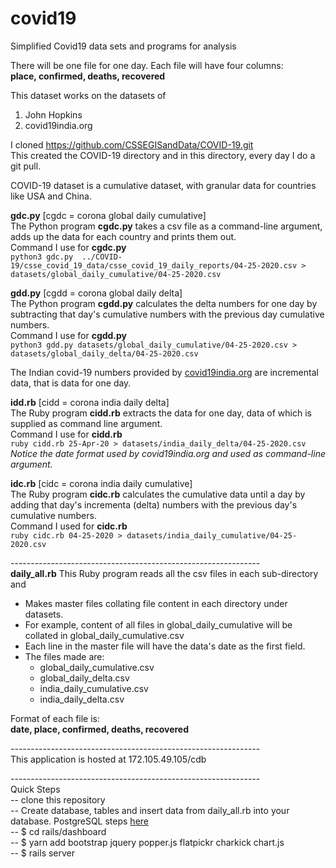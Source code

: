 # covid19
Simplified Covid19 data sets and programs for analysis

There will be one file for one day. Each file will have four columns:\
**place, confirmed, deaths, recovered**

This dataset works on the datasets of
1. John Hopkins
2. covid19india.org

I cloned https://github.com/CSSEGISandData/COVID-19.git \
This created the COVID-19 directory and in this directory, every day I do a git pull.

COVID-19 dataset is a cumulative dataset, with granular data for countries like USA and China.

**gdc.py** [cgdc = corona global daily cumulative]\
The Python program **cgdc.py** takes a csv file as a command-line argument, adds up the data for each country and prints them out.\
Command I use for **cgdc.py**\
`python3 gdc.py  ../COVID-19/csse_covid_19_data/csse_covid_19_daily_reports/04-25-2020.csv > datasets/global_daily_cumulative/04-25-2020.csv`

**gdd.py** [cgdd = corona global daily delta]\
The Python program **cgdd.py** calculates the delta numbers for one day by subtracting that day's cumulative numbers with the previous day cumulative numbers.\
Command I use for **cgdd.py**\
`python3 gdd.py datasets/global_daily_cumulative/04-25-2020.csv > datasets/global_daily_delta/04-25-2020.csv`

The Indian covid-19 numbers provided by [covid19india.org](https://api.covid19india.org/states_daily.json) are incremental data, that is data for one day.

**idd.rb** [cidd = corona india daily delta]\
The Ruby program **cidd.rb** extracts the data for one day, data of which is supplied as command line argument.\
Command I use for **cidd.rb**\
`ruby cidd.rb 25-Apr-20 > datasets/india_daily_delta/04-25-2020.csv`\
*Notice the date format used by covid19india.org and used as command-line argument.*

**idc.rb** [cidc = corona india daily cumulative]\
The Ruby program **cidc.rb** calculates the cumulative data until a day by adding that day's incrementa (delta) numbers with the previous day's cumulative numbers.\
Command I used for **cidc.rb**\
`ruby cidc.rb 04-25-2020 > datasets/india_daily_cumulative/04-25-2020.csv`

--------------------------------------------------------------\
**daily_all.rb**
This Ruby program reads all the csv files in each sub-directory and
* Makes master files collating file content in each directory under datasets.
* For example, content of all files in global_daily_cumulative will be collated in global_daily_cumulative.csv
* Each line in the master file will have the data's date as the first field.
* The files made are:
    * global_daily_cumulative.csv
    * global_daily_delta.csv
    * india_daily_cumulative.csv
    * india_daily_delta.csv

Format of each file is:\
**date, place, confirmed, deaths, recovered**

--------------------------------------------------------------\
This application is hosted at 172.105.49.105/cdb


--------------------------------------------------------------\
Quick Steps\
-- clone this repository\
-- Create database, tables and insert data from daily_all.rb into your database. PostgreSQL steps [here](https://github.com/mh-github/covid19/blob/master/database/postgres/postgresql-commands.sql)\
-- $ cd rails/dashboard\
-- $ yarn add bootstrap jquery popper.js flatpickr charkick chart.js\
-- $ rails server
